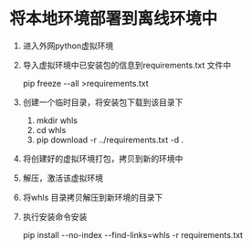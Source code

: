 # 将本地环境部署到离线环境中

1. 进入外网python虚拟环境

2. 导入虚拟环境中已安装包的信息到requirements.txt 文件中

   pip freeze --all >requirements.txt



4. 创建一个临时目录，将安装包下载到该目录下

   1. mkdir whls
   2. cd whls
   3. pip download -r ../requirements.txt -d .

5. 将创建好的虚拟环境打包，拷贝到新的环境中

6. 解压，激活该虚拟环境

7. 将whls 目录拷贝解压到新环境的目录下

8. 执行安装命令安装

   pip install --no-index --find-links=whls -r requirements.txt

